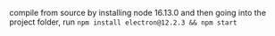 compile from source by installing node 16.13.0 and then going into the project folder, run `npm install electron@12.2.3 && npm start`
